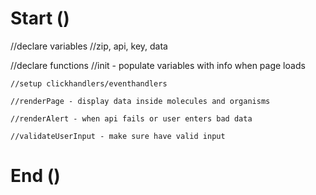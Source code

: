 # Start ()

//declare variables
    //zip, api, key, data

//declare functions
    //init - populate variables with info when page loads

    //setup clickhandlers/eventhandlers

    //renderPage - display data inside molecules and organisms

    //renderAlert - when api fails or user enters bad data

    //validateUserInput - make sure have valid input

# End ()